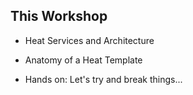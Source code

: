 ## This Workshop

* Heat Services and Architecture

* Anatomy of a Heat Template

* Hands on: Let's try and break things...

<!--
I'll start of this workshop of giving you a bit of an introduction to Heat and
the basics on Heat templates. I will try to keep this one brief, because its
main focus is using Heat and finding the stumbling blocks customers are going
to encounter.
-->

